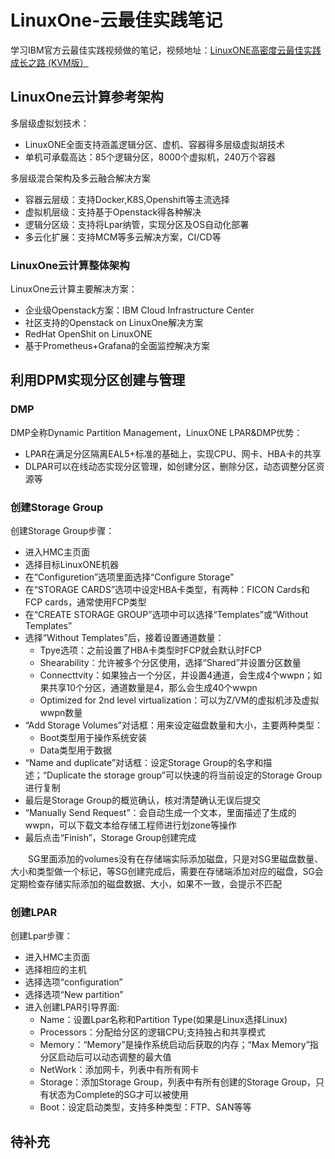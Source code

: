 # LinuxOne-云最佳实践笔记
学习IBM官方云最佳实践视频做的笔记，视频地址：[LinuxONE高密度云最佳实践成长之路 (KVM版）](https://csc.cn.ibm.com/roadmap/index/e96159c6-cf9b-47cb-bb13-17cb5cecdaf7?eventId=)

## LinuxOne云计算参考架构
多层级虚拟划技术：
- LinuxONE全面支持涵盖逻辑分区、虚机、容器得多层级虚拟胡技术
- 单机可承载高达：85个逻辑分区，8000个虚拟机，240万个容器

多层级混合架构及多云融合解决方案
- 容器云层级：支持Docker,K8S,Openshift等主流选择
- 虚拟机层级：支持基于Openstack得各种解决
- 逻辑分区级：支持将Lpar纳管，实现分区及OS自动化部署
- 多云化扩展：支持MCM等多云解决方案，CI/CD等

### LinuxOne云计算整体架构
LinuxOne云计算主要解决方案：
- 企业级Openstack方案：IBM Cloud Infrastructure Center
- 社区支持的Openstack on LinuxOne解决方案
- RedHat OpenShit on LinuxONE
- 基于Prometheus+Grafana的全面监控解决方案

## 利用DPM实现分区创建与管理
### DMP
DMP全称Dynamic Partition Management，LinuxONE LPAR&DMP优势：
- LPAR在满足分区隔离EAL5+标准的基础上，实现CPU、网卡、HBA卡的共享
- DLPAR可以在线动态实现分区管理，如创建分区，删除分区，动态调整分区资源等

### 创建Storage Group
创建Storage Group步骤：
- 进入HMC主页面
- 选择目标LinuxONE机器
- 在“Configuretion”选项里面选择“Configure Storage”
- 在“STORAGE CARDS”选项中设定HBA卡类型，有两种：FICON Cards和FCP cards，通常使用FCP类型
- 在“CREATE STORAGE GROUP”选项中可以选择“Templates”或“Without Templates”
- 选择“Without Templates”后，接着设置通道数量：
    - Tpye选项：之前设置了HBA卡类型时FCP就会默认时FCP
    - Shearability：允许被多个分区使用，选择“Shared”并设置分区数量
    - Connecttvity：如果独占一个分区，并设置4通道，会生成4个wwpn；如果共享10个分区，通道数量是4，那么会生成40个wwpn
    - Optimized for 2nd level virtualization：可以为Z/VM的虚拟机涉及虚拟wwpn数量
- “Add Storage Volumes”对话框：用来设定磁盘数量和大小，主要两种类型：
    - Boot类型用于操作系统安装
    - Data类型用于数据
- “Name and duplicate”对话框：设定Storage Group的名字和描述；“Duplicate the storage group”可以快速的将当前设定的Storage Group进行复制
- 最后是Storage Group的概览确认，核对清楚确认无误后提交
- “Manually Send Request”：会自动生成一个文本，里面描述了生成的wwpn，可以下载文本给存储工程师进行划zone等操作
- 最后点击“Finish”，Storage Group创建完成

&#8195;&#8195;SG里面添加的volumes没有在存储端实际添加磁盘，只是对SG里磁盘数量、大小和类型做一个标记，等SG创建完成后，需要在存储端添加对应的磁盘，SG会定期检查存储实际添加的磁盘数据、大小，如果不一致，会提示不匹配

### 创建LPAR
创建Lpar步骤：
- 进入HMC主页面
- 选择相应的主机
- 选择选项“configuration”
- 选择选项“New partition”
- 进入创建LPAR引导界面:
    - Name：设置Lpar名称和Partition Type(如果是Linux选择Linux)
    - Processors：分配给分区的逻辑CPU;支持独占和共享模式
    - Memory：“Memory”是操作系统启动后获取的内存；“Max Memory”指分区启动后可以动态调整的最大值
    - NetWork：添加网卡，列表中有所有网卡
    - Storage：添加Storage Group，列表中有所有创建的Storage Group，只有状态为Complete的SG才可以被使用
    - Boot：设定启动类型，支持多种类型：FTP、SAN等等

## 待补充
